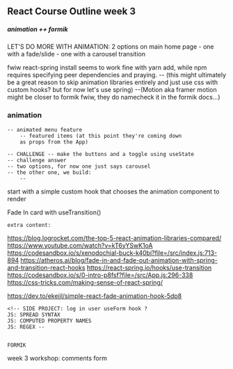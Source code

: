 ## React Course Outline week 3

##### animation ++ formik



LET'S DO MORE WITH ANIMATION:
2 options on main home page - one with a fade/slide - one with a carousel transition

fwiw react-spring install seems to work fine with yarn add, while npm requires specifying peer dependencies and praying.
-- (this might ultimately be a great reason to skip animation
libraries entirely and just use css with custom hooks? but for now let's use spring)
--(Motion aka framer motion might be closer to formik fwiw, they do namecheck it in the formik docs...)


### animation

    -- animated menu feature
        -- featured items (at this point they're coming down
        as props from the App)
        
    -- CHALLENGE -- make the buttons and a toggle using useState
    -- challenge answer
    -- two options, for now one just says carousel
    -- the other one, we build:
        -- 

start with a simple custom hook that chooses the animation component to render

Fade In card with useTransition()

    extra content:

https://blog.logrocket.com/the-top-5-react-animation-libraries-compared/
https://www.youtube.com/watch?v=kT6yYSwK1oA
https://codesandbox.io/s/xenodochial-buck-k40bj?file=/src/index.js:713-894
https://atheros.ai/blog/fade-in-and-fade-out-animation-with-spring-and-transition-react-hooks
https://react-spring.io/hooks/use-transition
https://codesandbox.io/s/0-intro-p8fsf?file=/src/App.js:296-338
https://css-tricks.com/making-sense-of-react-spring/

https://dev.to/ekeijl/simple-react-fade-animation-hook-5dp8

    <!-- SIDE PROJECT: log in user useForm hook ?
    JS: SPREAD SYNTAX
    JS: COMPUTED PROPERTY NAMES
    JS: REGEX --


    FORMIK

week 3 workshop:
comments form
